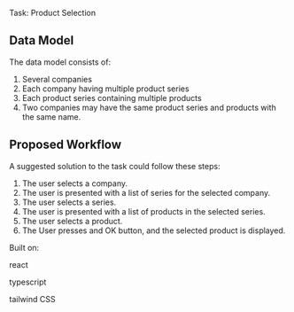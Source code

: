 Task: Product Selection

## Data Model

The data model consists of:

1. Several companies
2. Each company having multiple product series
3. Each product series containing multiple products
4. Two companies may have the same product series and products with the same name.

## Proposed Workflow

A suggested solution to the task could follow these steps:

1. The user selects a company.
2. The user is presented with a list of series for the selected company.
3. The user selects a series.
4. The user is presented with a list of products in the selected series.
5. The user selects a product.
6. The User presses and OK button, and the selected product is displayed.

Built on:

react

typescript

tailwind CSS
